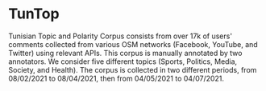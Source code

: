 # TunTop
Tunisian Topic and Polarity Corpus
consists from over 17k of users' comments collected from various OSM networks (Facebook, YouTube, and Twitter) using relevant APIs. This corpus is manually annotated by two annotators. We consider five different topics (Sports, Politics, Media, Society, and Health). The corpus is collected in two different periods, from 08/02/2021 to 08/04/2021, then from 04/05/2021 to 04/07/2021.

